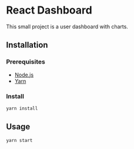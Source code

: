 # React Dashboard

This small project is a user dashboard with charts.

## Installation

### Prerequisites

- [Node.js](https://nodejs.org/en/)
- [Yarn](https://yarnpkg.com/en/docs/install)

### Install

```bash
yarn install
```

## Usage

```bash
yarn start
```
